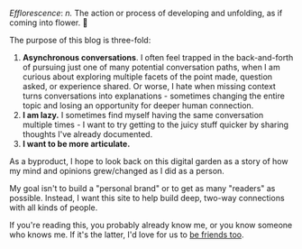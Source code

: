 _Efflorescence_: _n._ The action or process of developing and unfolding, as if coming into flower. 🌸

The purpose of this blog is three-fold:
1. **Asynchronous conversations**. I often feel trapped in the back-and-forth of pursuing just one of many potential conversation paths, when I am curious about exploring multiple facets of the point made, question asked, or experience shared. Or worse, I hate when missing context turns conversations into explanations - sometimes changing the entire topic and losing an opportunity for deeper human connection. 
2. **I am lazy.** I sometimes find myself having the same conversation multiple times - I want to try getting to the juicy stuff quicker by sharing thoughts I've already documented. 
3. **I want to be more articulate.** 

As a byproduct, I hope to look back on this digital garden as a story of how my mind and opinions grew/changed as I did as a person. 

My goal isn't to build a "personal brand" or to get as many "readers" as possible. Instead, I want this site to help build deep, two-way connections with all kinds of people. 

If you're reading this, you probably already know me, or you know someone who knows me. If it's the latter, I'd love for us to [be friends too](mailto:omgandhi10@gmail.com?subject=Hi%20from%20the%20Efflorescence%20Blog!&body=Let's%20be%20friends.). 